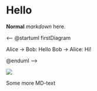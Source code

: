# Hello

**Normal** _markdown_ here. 

<--
@startuml firstDiagram

Alice -> Bob: Hello
Bob -> Alice: Hi!
	
@enduml
-->

![](firstDiagram.svg)

Some more MD-text


